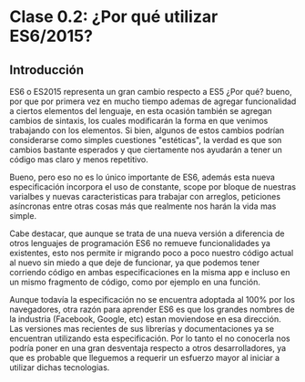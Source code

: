 # Clase 0.2: ¿Por qué utilizar ES6/2015?

## Introducción

ES6 o ES2015 representa un gran cambio respecto a ES5 ¿Por qué? bueno, por que por primera vez en mucho tiempo ademas de agregar funcionalidad a ciertos elementos 
del lenguaje, en esta ocasión también se agregan cambios de sintaxis, los cuales modificarán la forma en que venimos trabajando con los elementos. 
Si bien, algunos de estos cambios podrían considerarse como simples cuestiones "estéticas", la verdad es que son cambios bastante esperados y que ciertamente nos 
ayudarán a tener un código mas claro y menos repetitivo.
 
Bueno, pero eso no es lo único importante de ES6, además esta nueva especificación incorpora el uso de constante, scope por bloque de nuestras varialbes y nuevas 
caracteristicas para trabajar con arreglos, peticiones asíncronas entre otras cosas más que realmente nos harán la vida mas simple.

Cabe destacar, que aunque se trata de una nueva versión a diferencia de otros lenguajes de programación ES6 no remueve funcionalidades ya existentes, esto nos permite
ir migrando poco a poco nuestro código actual al nuevo sin miedo a que deje de funcionar, ya que podemos tener corriendo código en ambas especificaciones en la misma
app e incluso en un mismo fragmento de código, como por ejemplo en una función.

Aunque todavía la especificación no se encuentra adoptada al 100% por los navegadores, otra razón para aprender ES6 es que los grandes nombres de la industria 
(Facebook, Google, etc) estan moviendose en esa dirección. Las versiones mas recientes de sus librerías y documentaciones ya se encuentran utilizando esta 
especificación. Por lo tanto el no conocerla nos podría poner en una gran desventaja respecto a otros desarrolladores, ya que es probable que lleguemos a requerir 
un esfuerzo mayor al iniciar a utilizar dichas tecnologias. 
